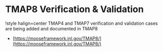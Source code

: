 # TMAP8 Verification & Validation

!style halign=center
TMAP4 and TMAP7 verification and validation cases are being added and documented in TMAP8

- [https://mooseframework.inl.gov/TMAP8/](https://mooseframework.inl.gov/TMAP8/)
